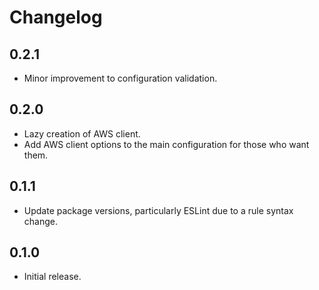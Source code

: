 # Changelog

## 0.2.1

  * Minor improvement to configuration validation.

## 0.2.0

  * Lazy creation of AWS client.
  * Add AWS client options to the main configuration for those who want them.

## 0.1.1

  * Update package versions, particularly ESLint due to a rule syntax change.

## 0.1.0

  * Initial release.
